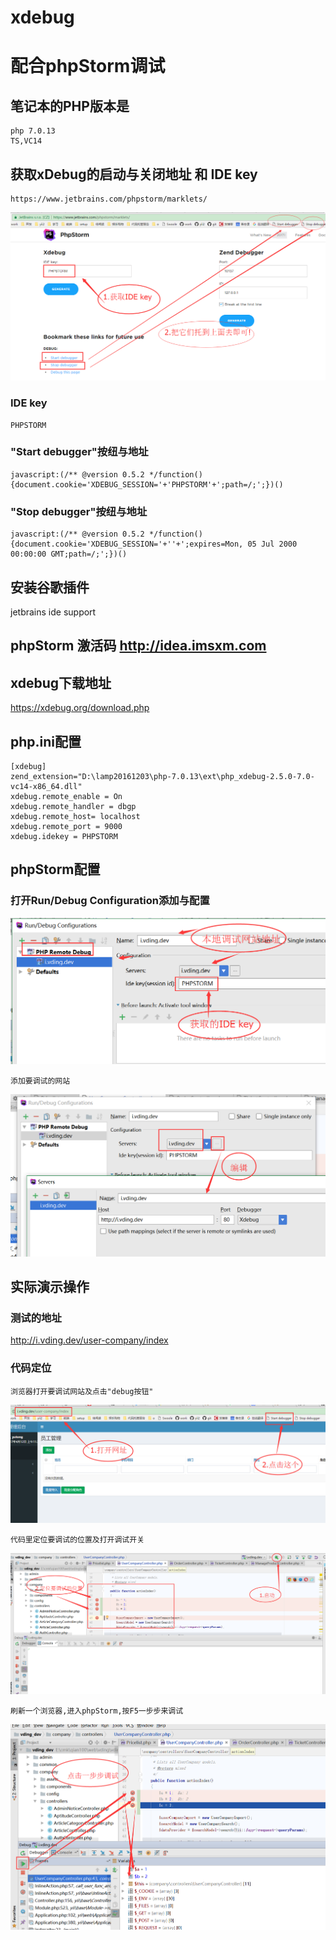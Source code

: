 # xdebug

# 配合phpStorm调试

## 笔记本的PHP版本是
```
php 7.0.13
TS,VC14
```

## 获取xDebug的启动与关闭地址 和  IDE key

```
https://www.jetbrains.com/phpstorm/marklets/
```

![](xdebug/getKeyButton.png)

### IDE key
```
PHPSTORM
```

### "Start debugger"按纽与地址
```
javascript:(/** @version 0.5.2 */function() {document.cookie='XDEBUG_SESSION='+'PHPSTORM'+';path=/;';})()
```

### "Stop debugger"按纽与地址
```
javascript:(/** @version 0.5.2 */function() {document.cookie='XDEBUG_SESSION='+''+';expires=Mon, 05 Jul 2000 00:00:00 GMT;path=/;';})()
```

## 安装谷歌插件
jetbrains ide support

## phpStorm 激活码 http://idea.imsxm.com

## xdebug下载地址 
https://xdebug.org/download.php


## php.ini配置
```
[xdebug]
zend_extension="D:\lamp20161203\php-7.0.13\ext\php_xdebug-2.5.0-7.0-vc14-x86_64.dll"
xdebug.remote_enable = On
xdebug.remote_handler = dbgp   
xdebug.remote_host= localhost
xdebug.remote_port = 9000
xdebug.idekey = PHPSTORM
```
## phpStorm配置
### 打开Run/Debug Configuration添加与配置

![](xdebug/debug_configuration.png)

```
添加要调试的网站
```
![](xdebug/debug_configuration_add.png)


## 实际演示操作

### 测试的地址
http://i.vding.dev/user-company/index   

### 代码定位
```
浏览器打开要调试网站及点击"debug按钮"
```
![](xdebug/debug_start2.png)

```
代码里定位要调试的位置及打开调试开关
```

![](xdebug/debug_start1.png)

```
刷新一个浏览器,进入phpStorm,按F5一步步来调试
```
![](xdebug/debug_start3.png)



